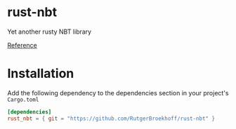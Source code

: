 rust-nbt
========
Yet another rusty NBT library

[Reference](https://rutgerbroekhoff.github.io/rust-nbt/master/rust_nbt)

Installation
============
Add the following dependency to the dependencies section in your project's `Cargo.toml`
```toml
[dependencies]
rust_nbt = { git = "https://github.com/RutgerBroekhoff/rust-nbt" }
```
